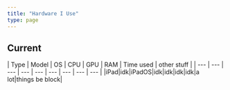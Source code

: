```yaml
---
title: "Hardware I Use"
type: page
---
```



## Current
| Type | Model | OS | CPU | GPU | RAM | Time used | other stuff |
| --- | --- | --- | --- | --- | --- | --- | --- | --- |
|iPad|idk|iPadOS|idk|idk|idk|idk|a lot|things be block|